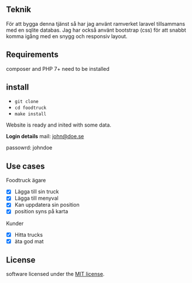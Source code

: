 ## Teknik
För att bygga denna tjänst så har jag använt ramverket laravel tillsammans med en sqlite databas.
Jag har också använt bootstrap (css) för att snabbt komma igång med en snygg och responsiv layout.

## Requirements
composer and PHP 7+ need to be installed

## install
- `git clone`
- `cd foodtruck`
- `make install`

Website is ready and inited with some data.

**Login details**
mail: john@doe.se

passowrd: johndoe

## Use cases
Foodtruck ägare
- [x] Lägga till sin truck
- [x] Lägga till menyval
- [x] Kan uppdatera sin position
- [x] position syns på karta

Kunder
- [x] Hitta trucks
- [x] äta god mat

## License
software licensed under the [MIT license](https://opensource.org/licenses/MIT).
